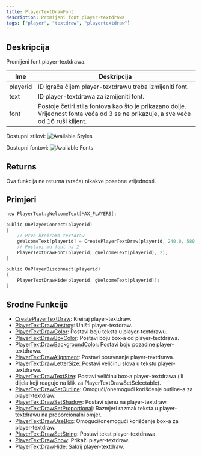 ```yaml
---
title: PlayerTextDrawFont
description: Promijeni font player-textdrawa.
tags: ["player", "textdraw", "playertextdraw"]
---
```


## Deskripcija

Promijeni font player-textdrawa.

| Ime      | Deskripcija                                                                                                                         |
| -------- | ----------------------------------------------------------------------------------------------------------------------------------- |
| playerid | ID igrača čijem player-textdrawu treba izmijeniti font.                                                                             |
| text     | ID player-textdrawa za izmijeniti font.                                                                                             |
| font     | Postoje četiri stila fontova kao što je prikazano dolje. Vrijednost fonta veća od 3 se ne prikazuje, a sve veće od 16 ruši klijent. |

Dostupni stilovi:
![Available Styles](images/textdraws/Textdraw_font_styles.png)

Dostupni fontovi:
![Available Fonts](images/textdraws/Textdraw_Fonts.png)

## Returns

Ova funkcija ne returna (vraća) nikakve posebne vrijednosti.

## Primjeri

```c
new PlayerText:gWelcomeText[MAX_PLAYERS];

public OnPlayerConnect(playerid)
{
    // Prvo kreiramo textdraw
    gWelcomeText[playerid] = CreatePlayerTextDraw(playerid, 240.0, 580.0, "Welcome to my SA-MP server");
    // Postavi mu font na 2
    PlayerTextDrawFont(playerid, gWelcomeText[playerid], 2);
}

public OnPlayerDisconnect(playerid)
{
    PlayerTextDrawHide(playerid, gWelcomeText[playerid]);
}
```

## Srodne Funkcije

- [CreatePlayerTextDraw](CreatePlayerTextDraw): Kreiraj player-textdraw.
- [PlayerTextDrawDestroy](PlayerTextDrawDestroy): Uništi player-textdraw.
- [PlayerTextDrawColor](PlayerTextDrawColor): Postavi boju teksta u player-textdrawu.
- [PlayerTextDrawBoxColor](PlayerTextDrawBoxColor): Postavi boju box-a od player-textdrawa.
- [PlayerTextDrawBackgroundColor](PlayerTextDrawBackgroundColor): Postavi boju pozadine player-textdrawa.
- [PlayerTextDrawAlignment](PlayerTextDrawAlignment): Postavi poravnanje player-textdrawa.
- [PlayerTextDrawLetterSize](PlayerTextDrawLetterSize): Postavi veličinu slova u tekstu player-textdrawa.
- [PlayerTextDrawTextSize](PlayerTextDrawTextSize): Postavi veličinu box-a player-textdrawa (ili dijela koji reaguje na klik za PlayerTextDrawSetSelectable).
- [PlayerTextDrawSetOutline](PlayerTextDrawSetOutline): Omogući/onemogući korišćenje outline-a za player-textdraw.
- [PlayerTextDrawSetShadow](PlayerTextDrawSetShadow): Postavi sjenu na player-textdraw.
- [PlayerTextDrawSetProportional](PlayerTextDrawSetProportional): Razmjeri razmak teksta u player-textdrawu na proporcionalni omjer.
- [PlayerTextDrawUseBox](PlayerTextDrawUseBox): Omogući/onemogući korišćenje box-a za player-textdraw.
- [PlayerTextDrawSetString](PlayerTextDrawSetString): Postavi tekst player-textdrawa.
- [PlayerTextDrawShow](PlayerTextDrawShow): Prikaži player-textdraw.
- [PlayerTextDrawHide](PlayerTextDrawHide): Sakrij player-textdraw.

